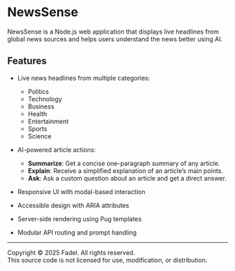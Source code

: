 # NewsSense

NewsSense is a Node.js web application that displays live headlines from global news sources and helps users understand the news better using AI.

## Features

- Live news headlines from multiple categories:
  - Politics
  - Technology
  - Business
  - Health
  - Entertainment
  - Sports
  - Science

- AI-powered article actions:
  - **Summarize**: Get a concise one-paragraph summary of any article.
  - **Explain**: Receive a simplified explanation of an article’s main points.
  - **Ask**: Ask a custom question about an article and get a direct answer.

- Responsive UI with modal-based interaction
- Accessible design with ARIA attributes
- Server-side rendering using Pug templates
- Modular API routing and prompt handling

---

Copyright © 2025 Fadel. All rights reserved.  
This source code is not licensed for use, modification, or distribution.
